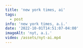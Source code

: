 ```yaml
---
title: 'new york times, ai'
tags:
  - post
info: 'new york times, a.i.'
date: '2022-10-01T14:51:07-04:00'
imageAlt: 'nyt, a.i.'
video: /assets/nyt-ai.mp4
---
```


